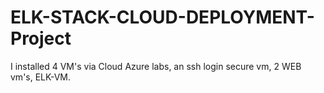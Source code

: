 # ELK-STACK-CLOUD-DEPLOYMENT-Project
I installed 4 VM's via Cloud Azure labs, an ssh login secure vm, 2 WEB vm's, ELK-VM.

